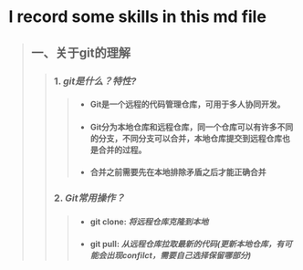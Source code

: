 # I record some skills in this md file

>## 一、关于git的理解
>
>>### 1. *git是什么？特性?*
>>
>>>- #### Git是一个远程的代码管理仓库，可用于多人协同开发。
>>>- #### Git分为本地仓库和远程仓库，同一个仓库可以有许多不同的分支，不同分支可以合并，本地仓库提交到远程仓库也是合并的过程。
>>>- #### 合并之前需要先在本地排除矛盾之后才能正确合并
>>
>>### 2. *Git常用操作？*
>>
>>>- #### git clone: *将远程仓库克隆到本地*
>>>- #### git pull: *从远程仓库拉取最新的代码(更新本地仓库，有可能会出现confilct，需要自己选择保留哪部分)*
>>
>